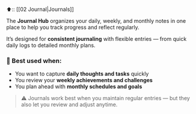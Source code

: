 ⬆️:: [[02 Journal|Journals]]

The **Journal Hub** organizes your daily, weekly, and monthly notes in one place to help you track progress and reflect regularly.

It’s designed for **consistent journaling** with flexible entries — from quick daily logs to detailed monthly plans.

### 📝 Best used when:

- You want to capture **daily thoughts and tasks** quickly    
- You review your **weekly achievements and challenges**    
- You plan ahead with **monthly schedules and goals**    

> ⚠️ Journals work best when you maintain regular entries — but they also let you review and adjust anytime.